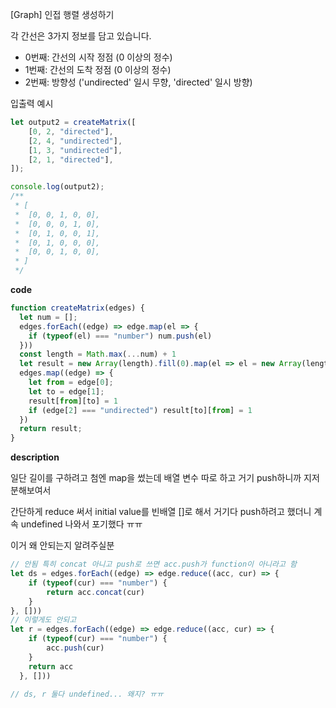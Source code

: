 <!--
파일 이름은 날짜-문제제목 (예시: 2021-03-21-완주하지못한선수.md)
-->

[Graph] 인접 행렬 생성하기

각 간선은 3가지 정보를 담고 있습니다.

- 0번째: 간선의 시작 정점 (0 이상의 정수)
- 1번째: 간선의 도착 정점 (0 이상의 정수)
- 2번째: 방향성 ('undirected' 일시 무향, 'directed' 일시 방향)

입출력 예시

```js
let output2 = createMatrix([
	[0, 2, "directed"],
	[2, 4, "undirected"],
	[1, 3, "undirected"],
	[2, 1, "directed"],
]);

console.log(output2);
/**
 * [
 *  [0, 0, 1, 0, 0],
 *  [0, 0, 0, 1, 0],
 *  [0, 1, 0, 0, 1],
 *  [0, 1, 0, 0, 0],
 *  [0, 0, 1, 0, 0],
 * ]
 */
```

**code**

```js
function createMatrix(edges) {
  let num = [];
  edges.forEach((edge) => edge.map(el => {
    if (typeof(el) === "number") num.push(el)
  }))
  const length = Math.max(...num) + 1
  let result = new Array(length).fill(0).map(el => el = new Array(length).fill(0))
  edges.map((edge) => {
    let from = edge[0];
    let to = edge[1];
    result[from][to] = 1
    if (edge[2] === "undirected") result[to][from] = 1
  })
  return result;
}
```

**description**

일단 길이를 구하려고 첨엔 map을 썼는데 배열 변수 따로 하고 거기 push하니까 지저분해보여서

간단하게 reduce 써서 initial value를 빈배열 []로 해서 거기다 push하려고 했더니 계속 undefined 나와서 포기했다 ㅠㅠ

이거 왜 안되는지 알려주실분

```js
// 안됨 특히 concat 아니고 push로 쓰면 acc.push가 function이 아니라고 함
let ds = edges.forEach((edge) => edge.reduce((acc, cur) => {
    if (typeof(cur) === "number") {
        return acc.concat(cur)
    }
}, []))
// 이렇게도 안되고
let r = edges.forEach((edge) => edge.reduce((acc, cur) => {
    if (typeof(cur) === "number") {
        acc.push(cur)
    }
    return acc
  }, []))

// ds, r 둘다 undefined... 왜지? ㅠㅠ
```